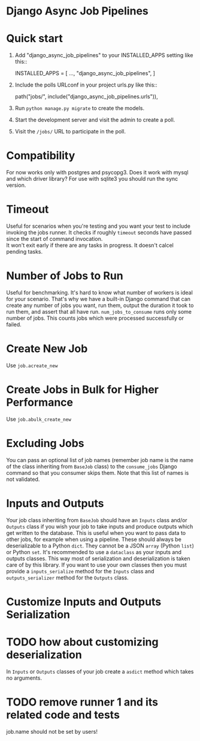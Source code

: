 # Django Async Job Pipelines

# Quick start

1. Add "django_async_job_pipelines" to your INSTALLED_APPS setting like this::

    INSTALLED_APPS = [
        ...,
        "django_async_job_pipelines",
    ]

2. Include the polls URLconf in your project urls.py like this::

    path("jobs/", include("django_async_job_pipelines.urls")),

3. Run `python manage.py migrate` to create the models.

4. Start the development server and visit the admin to create a poll.

5. Visit the `/jobs/` URL to participate in the poll.

# Compatibility
For now works only with postgres and psycopg3. Does it work with mysql and which driver library?
For use with sqlite3 you should run the sync version.

# Timeout
Useful for scenarios when you're testing and you want your test to include invoking the jobs runner.
It checks if roughly `timeout` seconds have passed since the start of command invocation.  
It won't exit early if there are any tasks in progress. It doesn't calcel pending tasks.

# Number of Jobs to Run
Useful for benchmarking. It's hard to know what number of workers is ideal for your scenario. That's why we have a built-in Django command that can create any number of jobs you want, run them, output the duration it took to run them, and assert that all have run.
`num_jobs_to_consume` runs only some number of jobs. This counts jobs which were processed successfully or failed.

# Create New Job
Use `job.acreate_new` 

# Create Jobs in Bulk for Higher Performance
Use `job.abulk_create_new`

# Excluding Jobs
You can pass an optional list of job names (remember job name is the name of the class inheriting from `BaseJob` class) to the `consume_jobs` Django command so that you consumer skips them.
Note that this list of names is not validated.

# Inputs and Outputs
Your job class inheriting from `BaseJob` should have an `Inputs` class and/or `Outputs` class if you wish your job to take inputs and produce outputs which get written to the database. This is useful when you want to pass data to other jobs, for example when using a pipeline.
These should always be deserializable to a Python `dict`. They cannot be a JSON `array` (Python `list`) or Python `set`.
It's recommended to use a `dataclass` as your inputs and outputs classes. This way most of serialization and deserialization is taken care of by this library.
If you want to use your own classes then you must provide a `inputs_serialize` method for the `Inputs` class and `outputs_serializer` method for the `Outputs` class.

# Customize Inputs and Outputs Serialization
# TODO how about customizing deserialization
In `Inputs` or `Outputs` classes of your job create a `asdict` method which takes no arguments.


# TODO remove runner 1 and its related code and tests

job.name should not be set by users!
